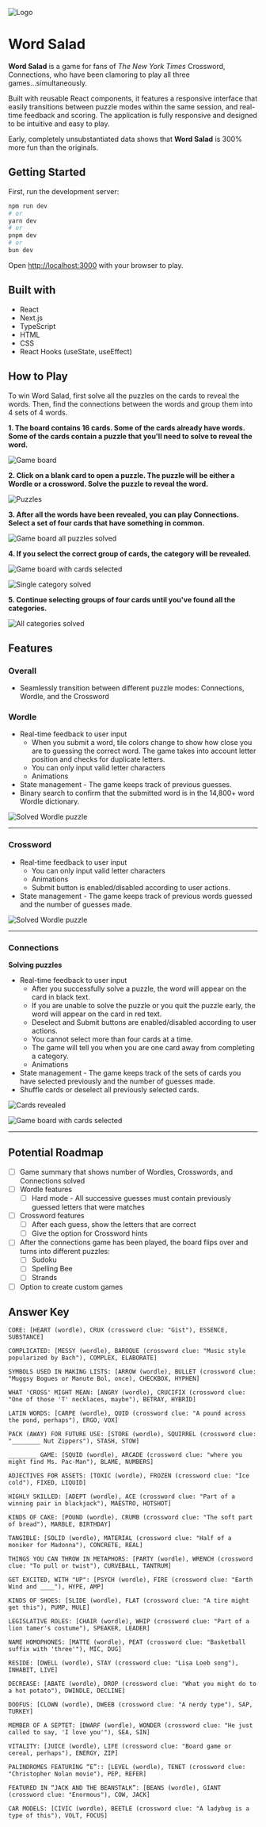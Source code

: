 ![Logo](public/images/logo.png)

# Word Salad

**Word Salad** is a game for fans of _The New York Times_ Crossword, Connections, who have been clamoring to play all three games...simultaneously.

Built with reusable React components, it features a responsive interface that easily transitions between puzzle modes within the same session, and real-time feedback and scoring. The application is fully responsive and designed to be intuitive and easy to play.

Early, completely unsubstantiated data shows that **Word Salad** is 300% more fun than the originals.

## Getting Started

First, run the development server:

```bash
npm run dev
# or
yarn dev
# or
pnpm dev
# or
bun dev
```

Open [http://localhost:3000](http://localhost:3000) with your browser to play.

## Built with

* React
* Next.js
* TypeScript
* HTML
* CSS
* React Hooks (useState, useEffect)

## How to Play

To win Word Salad, first solve all the puzzles on the cards to reveal the words. Then, find the connections between the words and group them into 4 sets of 4 words.

**1. The board contains 16 cards. Some of the cards already have words. Some of the cards contain a puzzle that you'll need to solve to reveal the word.**

![Game board](public/images/starting_board.png)

**2. Click on a blank card to open a puzzle. The puzzle will be either a Wordle or a crossword. Solve the puzzle to reveal the word.**

![Puzzles](public/images/puzzles.png)

**3. After all the words have been revealed, you can play Connections. Select a set of four cards that have something in common.**

![Game board all puzzles solved](public/images/board_solved.png)

**4. If you select the correct group of cards, the category will be revealed.**

![Game board with cards selected](public/images/select_cards.png)

![Single category solved](public/images/single_category_solved.png)


**5. Continue selecting groups of four cards until you've found all the categories.**

![All categories solved](public/images/all_categories_solved.png)

## Features

### Overall
* Seamlessly transition between different puzzle modes: Connections, Wordle, and the Crossword

### Wordle
* Real-time feedback to user input
  * When you submit a word, tile colors change to show how close you are to guessing the correct word. The game takes into account letter position and checks for duplicate letters.
  * You can only input valid letter characters
  * Animations
* State management - The game keeps track of previous guesses.
* Binary search to confirm that the submitted word is in the 14,800+ word Wordle dictionary.

![Solved Wordle puzzle](public/images/wordle_solved.png)

---

### Crossword
* Real-time feedback to user input
  * You can only input valid letter characters
  * Animations
  * Submit button is enabled/disabled according to user actions.
* State management - The game keeps track of previous words guessed and the number of guesses made.

![Solved Wordle puzzle](public/images/xword_solved.png)

---

### Connections
**Solving puzzles**
* Real-time feedback to user input
  * After you successfully solve a puzzle, the word will appear on the card in black text.
  * If you are unable to solve the puzzle or you quit the puzzle early, the word will appear on the card in red text.
  * Deselect and Submit buttons are enabled/disabled according to user actions.
  * You cannot select more than four cards at a time.
  * The game will tell you when you are one card away from completing a category.
  * Animations
* State management - The game keeps track of the sets of cards you have selected previously and the number of guesses made.
* Shuffle cards or deselect all previously selected cards.

![Cards revealed](public/images/cards_revealed.png)

![Game board with cards selected](public/images/select_cards.png)

---
## Potential Roadmap

- [ ] Game summary that shows number of Wordles, Crosswords, and Connections solved
- [ ] Wordle features
  - [ ] Hard mode - All successive guesses must contain previously guessed letters that were matches
- [ ] Crossword features
  - [ ] After each guess, show the letters that are correct
  - [ ] Give the option for Crossword hints
- [ ] After the connections game has been played, the board flips over and turns into different puzzles:
  - [ ] Sudoku
  - [ ] Spelling Bee
  - [ ] Strands
- [ ] Option to create custom games

## Answer Key

```
CORE: [HEART (wordle), CRUX (crossword clue: "Gist"), ESSENCE, SUBSTANCE]

COMPLICATED: [MESSY (wordle), BAROQUE (crossword clue: "Music style popularized by Bach"), COMPLEX, ELABORATE]

SYMBOLS USED IN MAKING LISTS: [ARROW (wordle), BULLET (crossword clue: "Muggsy Bogues or Manute Bol, once), CHECKBOX, HYPHEN]

WHAT 'CROSS' MIGHT MEAN: [ANGRY (wordle), CRUCIFIX (crossword clue: "One of those 'T' necklaces, maybe"), BETRAY, HYBRID]
```
```
LATIN WORDS: [CARPE (wordle), QUID (crossword clue: "A pound across the pond, perhaps"), ERGO, VOX]

PACK (AWAY) FOR FUTURE USE: [STORE (wordle), SQUIRREL (crossword clue: "________ Nut Zippers"), STASH, STOW]

________ GAME: [SQUID (wordle), ARCADE (crossword clue: "where you might find Ms. Pac-Man"), BLAME, NUMBERS]

ADJECTIVES FOR ASSETS: [TOXIC (wordle), FROZEN (crossword clue: "Ice cold"), FIXED, LIQUID]
```
```
HIGHLY SKILLED: [ADEPT (wordle), ACE (crossword clue: "Part of a winning pair in blackjack"), MAESTRO, HOTSHOT]

KINDS OF CAKE: [POUND (wordle), CRUMB (crossword clue: "The soft part of bread"), MARBLE, BIRTHDAY]

TANGIBLE: [SOLID (wordle), MATERIAL (crossword clue: "Half of a moniker for Madonna"), CONCRETE, REAL]

THINGS YOU CAN THROW IN METAPHORS: [PARTY (wordle), WRENCH (crossword clue: "To pull or twist"), CURVEBALL, TANTRUM]
```

```
GET EXCITED, WITH "UP": [PSYCH (wordle), FIRE (crossword clue: "Earth Wind and ____"), HYPE, AMP]

KINDS OF SHOES: [SLIDE (wordle), FLAT (crossword clue: "A tire might get this"), PUMP, MULE]

LEGISLATIVE ROLES: [CHAIR (wordle), WHIP (crossword clue: "Part of a lion tamer's costume"), SPEAKER, LEADER]

NAME HOMOPHONES: [MATTE (wordle), PEAT (crossword clue: "Basketball suffix with 'three'"), MIC, DUG]
```

```
RESIDE: [DWELL (wordle), STAY (crossword clue: "Lisa Loeb song"), INHABIT, LIVE]

DECREASE: [ABATE (wordle), DROP (crossword clue: "What you might do to a hot potato"), DWINDLE, DECLINE]

DOOFUS: [CLOWN (wordle), DWEEB (crossword clue: "A nerdy type"), SAP, TURKEY]

MEMBER OF A SEPTET: [DWARF (wordle), WONDER (crossword clue: "He just called to say, 'I love you'"), SEA, SIN]
```

```
VITALITY: [JUICE (wordle), LIFE (crossword clue: "Board game or cereal, perhaps"), ENERGY, ZIP]

PALINDROMES FEATURING “E”:: [LEVEL (wordle), TENET (crossword clue: "Christopher Nolan movie"), PEP, REFER]

FEATURED IN “JACK AND THE BEANSTALK”: [BEANS (wordle), GIANT (crossword clue: "Enormous"), COW, JACK]

CAR MODELS: [CIVIC (wordle), BEETLE (crossword clue: "A ladybug is a type of this"), VOLT, FOCUS]
```
